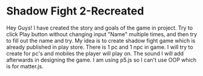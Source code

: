 # Shadow Fight 2-Recreated
Hey Guys! I have created the story and goals of the game in project. Try to click Play button without changing input "Name" multiple times, and then try to fill out the name and try. My idea is to create shadow fight game which is already published in play store. There is 1 pc and 1 npc in game. I will try to create for pc's and mobiles the player will play on. The sound I will add afterwards in designing the game. I am using p5.js so I can't use OOP which is for matter.js.  


